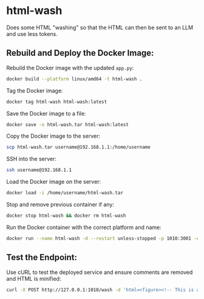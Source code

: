 # html-wash
Does some HTML "washing" so that the HTML can then be sent to an LLM and use less tokens.


## Rebuild and Deploy the Docker Image:
Rebuild the Docker image with the updated `app.py`:
```bash
docker build --platform linux/amd64 -t html-wash .
```

Tag the Docker image:
```bash
docker tag html-wash html-wash:latest
```

Save the Docker image to a file:
```bash
docker save -o html-wash.tar html-wash:latest
```

Copy the Docker image to the server:
```bash
scp html-wash.tar username@192.168.1.1:/home/username
```

SSH into the server:
```bash
ssh username@192.168.1.1
```

Load the Docker image on the server:
```bash
docker load -i /home/username/html-wash.tar
```

Stop and remove previous container if any:
```bash
docker stop html-wash && docker rm html-wash
```

Run the Docker container with the correct platform and name:
```bash
docker run --name html-wash -d --restart unless-stopped -p 1010:3001 -e PORT=3001 html-wash:latest
```

## Test the Endpoint:
Use cURL to test the deployed service and ensure comments are removed and HTML is minified:

```bash
curl -X POST http://127.0.0.1:1010/wash -d 'html=<figure><!-- This is a comment --><img src="image.jpg"><figcaption>An example image</figcaption></figure>'
```
